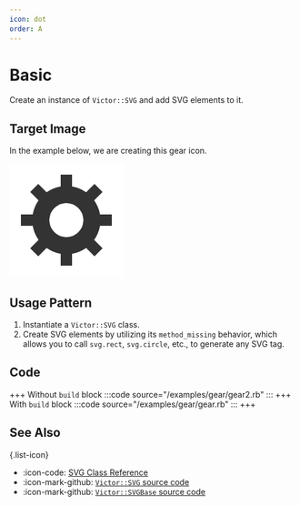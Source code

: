 ```yaml
---
icon: dot
order: A
---
```


# Basic

Create an instance of `Victor::SVG` and add SVG elements to it.

## Target Image

In the example below, we are creating this gear icon.

![](/examples/gear/gear.svg)

## Usage Pattern

1. Instantiate a `Victor::SVG` class.
2. Create SVG elements by utilizing its `method_missing` behavior, which allows
   you to call `svg.rect`, `svg.circle`, etc., to generate any SVG tag.

## Code

+++ Without `build` block
:::code source="/examples/gear/gear2.rb" :::
+++ With `build` block
:::code source="/examples/gear/gear.rb" :::
+++

## See Also

{.list-icon}
- :icon-code: [SVG Class Reference](/class-reference/svg.md)
- :icon-mark-github: [`Victor::SVG` source code](https://github.com/DannyBen/victor/blob/master/lib/victor/svg.rb)
- :icon-mark-github: [`Victor::SVGBase` source code](https://github.com/DannyBen/victor/blob/master/lib/victor/svg_base.rb)
